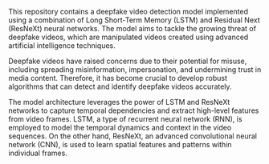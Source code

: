 This repository contains a deepfake video detection model implemented using a combination of Long Short-Term Memory (LSTM) and Residual Next (ResNeXt) neural networks. The model aims to tackle the growing threat of deepfake videos, which are manipulated videos created using advanced artificial intelligence techniques.

Deepfake videos have raised concerns due to their potential for misuse, including spreading misinformation, impersonation, and undermining trust in media content. Therefore, it has become crucial to develop robust algorithms that can detect and identify deepfake videos accurately.

The model architecture leverages the power of LSTM and ResNeXt networks to capture temporal dependencies and extract high-level features from video frames. LSTM, a type of recurrent neural network (RNN), is employed to model the temporal dynamics and context in the video sequences. On the other hand, ResNeXt, an advanced convolutional neural network (CNN), is used to learn spatial features and patterns within individual frames.
